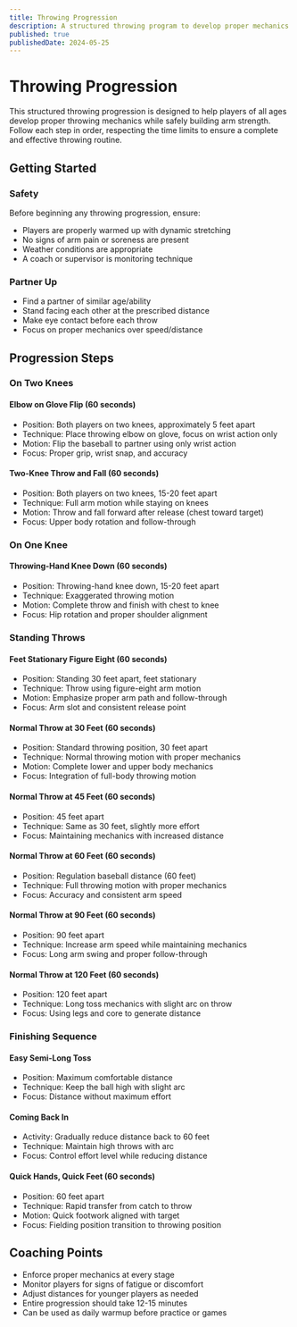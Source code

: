 ```yaml
---
title: Throwing Progression
description: A structured throwing program to develop proper mechanics and arm strength
published: true
publishedDate: 2024-05-25
---
```


# Throwing Progression

This structured throwing progression is designed to help players of all ages develop proper throwing mechanics while safely building arm strength. Follow each step in order, respecting the time limits to ensure a complete and effective throwing routine.

## Getting Started

### Safety

Before beginning any throwing progression, ensure:

- Players are properly warmed up with dynamic stretching
- No signs of arm pain or soreness are present
- Weather conditions are appropriate
- A coach or supervisor is monitoring technique

### Partner Up

- Find a partner of similar age/ability
- Stand facing each other at the prescribed distance
- Make eye contact before each throw
- Focus on proper mechanics over speed/distance

## Progression Steps

### On Two Knees

#### Elbow on Glove Flip (60 seconds)

- Position: Both players on two knees, approximately 5 feet apart
- Technique: Place throwing elbow on glove, focus on wrist action only
- Motion: Flip the baseball to partner using only wrist action
- Focus: Proper grip, wrist snap, and accuracy

#### Two-Knee Throw and Fall (60 seconds)

- Position: Both players on two knees, 15-20 feet apart
- Technique: Full arm motion while staying on knees
- Motion: Throw and fall forward after release (chest toward target)
- Focus: Upper body rotation and follow-through

### On One Knee

#### Throwing-Hand Knee Down (60 seconds)

- Position: Throwing-hand knee down, 15-20 feet apart
- Technique: Exaggerated throwing motion
- Motion: Complete throw and finish with chest to knee
- Focus: Hip rotation and proper shoulder alignment

### Standing Throws

#### Feet Stationary Figure Eight (60 seconds)

- Position: Standing 30 feet apart, feet stationary
- Technique: Throw using figure-eight arm motion
- Motion: Emphasize proper arm path and follow-through
- Focus: Arm slot and consistent release point

#### Normal Throw at 30 Feet (60 seconds)

- Position: Standard throwing position, 30 feet apart
- Technique: Normal throwing motion with proper mechanics
- Motion: Complete lower and upper body mechanics
- Focus: Integration of full-body throwing motion

#### Normal Throw at 45 Feet (60 seconds)

- Position: 45 feet apart
- Technique: Same as 30 feet, slightly more effort
- Focus: Maintaining mechanics with increased distance

#### Normal Throw at 60 Feet (60 seconds)

- Position: Regulation baseball distance (60 feet)
- Technique: Full throwing motion with proper mechanics
- Focus: Accuracy and consistent arm speed

#### Normal Throw at 90 Feet (60 seconds)

- Position: 90 feet apart
- Technique: Increase arm speed while maintaining mechanics
- Focus: Long arm swing and proper follow-through

#### Normal Throw at 120 Feet (60 seconds)

- Position: 120 feet apart
- Technique: Long toss mechanics with slight arc on throw
- Focus: Using legs and core to generate distance

### Finishing Sequence

#### Easy Semi-Long Toss

- Position: Maximum comfortable distance
- Technique: Keep the ball high with slight arc
- Focus: Distance without maximum effort

#### Coming Back In

- Activity: Gradually reduce distance back to 60 feet
- Technique: Maintain high throws with arc
- Focus: Control effort level while reducing distance

#### Quick Hands, Quick Feet (60 seconds)

- Position: 60 feet apart
- Technique: Rapid transfer from catch to throw
- Motion: Quick footwork aligned with target
- Focus: Fielding position transition to throwing position

## Coaching Points

- Enforce proper mechanics at every stage
- Monitor players for signs of fatigue or discomfort
- Adjust distances for younger players as needed
- Entire progression should take 12-15 minutes
- Can be used as daily warmup before practice or games

